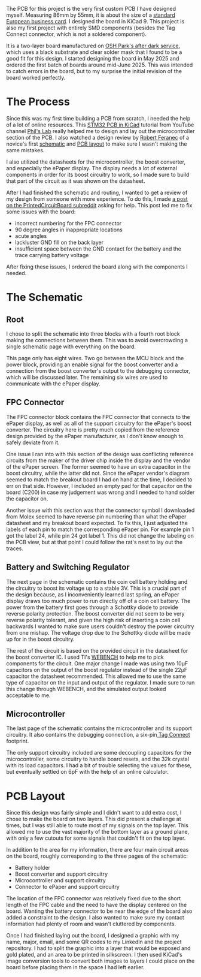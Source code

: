 The PCB for this project is the very first custom PCB I have designed myself. Measuring 86mm by 55mm, it is about the size of a [standard European business card](https://www.zenbusiness.com/blog/business-card-dimensions/). I designed the board in KiCad 9. This project is also my first project with entirely SMD components (besides the Tag Connect connector, which is not a soldered component).

It is a two-layer board manufactured on [OSH Park's after dark service](https://docs.oshpark.com/services/afterdark/), which uses a black substrate and clear solder mask that I found to be a good fit for this design. I started designing the board in May 2025 and ordered the first batch of boards around mid-June 2025. This was intended to catch errors in the board, but to my surprise the initial revision of the board worked perfectly.

# The Process
Since this was my first time building a PCB from scratch, I needed the help of a lot of online resources. This [STM32 PCB in KiCad](https://www.youtube.com/watch?v=aVUqaB0IMh4) tutorial from YouTube channel [Phil's Lab](https://www.youtube.com/@PhilsLab) really helped me to design and lay out the microcontroller section of the PCB. I also watched a design review by [Robert Feranec](https://www.youtube.com/@RobertFeranec) of a novice's first [schematic](https://www.youtube.com/watch?v=YzBtfN1LQtM) and [PCB layout](https://www.youtube.com/watch?v=-luLIJqURlY) to make sure I wasn't making the same mistakes.

I also utilized the datasheets for the microcontroller, the boost converter, and especially the ePaper display. The display needs a lot of external components in order for its boost circuitry to work, so I made sure to build that part of the circuit as it was shown on the datasheet. 

After I had finished the schematic and routing, I wanted to get a review of my design from someone with more experience. To do this, I made [a post on the PrintedCircuitBoard subreddit](https://www.reddit.com/r/PrintedCircuitBoard/comments/1kz87it/review_request_msp430_based_pcb_business_card/) asking for help. This post led me to fix some issues with the board:
- incorrect numbering for the FPC connector
- 90 degree angles in inappropriate locations
- acute angles
- lackluster GND fill on the back layer
- insufficient space between the GND contact for the battery and the trace carrying battery voltage

After fixing these issues, I ordered the board along with the components I needed.

# The Schematic
## Root
I chose to split the schematic into three blocks with a fourth root block making the connections between them. This was to avoid overcrowding a single schematic page with everything on the board.

This page only has eight wires. Two go between the MCU block and the power block, providing an enable signal for the boost converter and a connection from the boost converter's output to the debugging connector, which will be discussed later. The remaining six wires are used to communicate with the ePaper display.

## FPC Connector
The FPC connector block contains the FPC connector that connects to the ePaper display, as well as all of the support circuitry for the ePaper's boost converter. The circuitry here is pretty much copied from the reference design provided by the ePaper manufacturer, as I don't know enough to safely deviate from it.

One issue I ran into with this section of the design was conflicting reference circuits from the maker of the driver chip inside the display and the vendor of the ePaper screen. The former seemed to have an extra capacitor in the boost circuitry, while the latter did not. Since the ePaper vendor's diagram seemed to match the breakout board I had on hand at the time, I decided to err on that side. However, I included an empty pad for that capacitor on the board (C200) in case my judgement was wrong and I needed to hand solder the capacitor on.

Another issue with this section was that the connector symbol I downloaded from Molex seemed to have reverse pin numbering than what the ePaper datasheet and my breakout board expected. To fix this, I just adjusted the labels of each pin to match the corresponding ePaper pin. For example pin 1 got the label 24, while pin 24 got label 1. This did not change the labeling on the PCB view, but at that point I could follow the rat's nest to lay out the traces.

## Battery and Switching Regulator
The next page in the schematic contains the coin cell battery holding and the circuitry to boost its voltage up to a stable 3V. This is a crucial part of the design because, as I inconveniently learned last spring, an ePaper display draws too much power to run directly off of a coin cell battery. The power from the battery first goes through a Schottky diode to provide reverse polarity protection. The boost converter did not seem to be very reverse polarity tolerant, and given the high risk of inserting a coin cell backwards I wanted to make sure users couldn't destroy the power circuitry from one mishap. The voltage drop due to the Schottky diode will be made up for in the boost circuitry.

The rest of the circuit is based on the provided circuit in the datasheet for the boost converter IC. I used TI's [WEBENCH](https://webench.ti.com/power-designer/) to help me to pick components for the circuit. One major change I made was using two 10μF capacitors on the output of the boost regulator instead of the single 22μF capacitor the datasheet recommended. This allowed me to use the same type of capacitor on the input and output of the regulator. I made sure to run this change through WEBENCH, and the simulated output looked acceptable to me.

## Microcontroller
The last page of the schematic contains the microcontroller and its support circuitry. It also contains the debugging connection, a six-pin[ Tag Connect](https://www.tag-connect.com/) footprint.

The only support circuitry included are some decoupling capacitors for the microcontroller, some circuitry to handle board resets, and the 32k crystal with its load capacitors. I had a bit of trouble selecting the values for these, but eventually settled on 6pF with the help of an online calculator.

# PCB Layout
Since this design was fairly simple and I didn't want to add extra cost, I chose to make the board on two layers. This did present a challenge at times, but I was still able to route most of my signals on the top layer. This allowed me to use the vast majority of the bottom layer as a ground plane, with only a few cutouts for some signals that couldn't fit on the top layer. 

In addition to the area for my information, there are four main circuit areas on the board, roughly corresponding to the three pages of the schematic:
- Battery holder
- Boost converter and support circuitry
- Microcontroller and support circuitry
- Connector to ePaper and support circuitry

The location of the FPC connector was relatively fixed due to the short length of the FPC cable and the need to have the display centered on the board. Wanting the battery connector to be near the edge of the board also added a constraint to the design. I also wanted to make sure my contact information had plenty of room and wasn't cluttered by components.

Once I had finished laying out the board, I designed a graphic with my name, major, email, and some QR codes to my LinkedIn and the project repository. I had to split the graphic into a layer that would be exposed and gold plated, and an area to be printed in silkscreen. I then used KiCad's image conversion tools to convert both images to layers I could place on the board before placing them in the space I had left earlier.